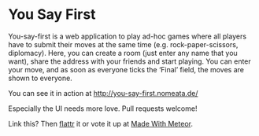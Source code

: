 You Say First
============

You-say-first is a web application to play ad-hoc games where all players have
to submit their moves at the same time (e.g. rock-paper-scissors, diplomacy).
Here, you can create a room (just enter any name that you want), share the
address with your friends and start playing. You can enter your move, and as
soon as everyone ticks the ‘Final’ field, the moves are shown to everyone.

You can see it in action at http://you-say-first.nomeata.de/

Especially the UI needs more love. Pull requests welcome!

Link this? Then [flattr](https://flattr.com/thing/1309955/You-Say-First) it or vote it up at [Made With Meteor](http://madewith.meteor.com/you-say-first.nomeata.de).
